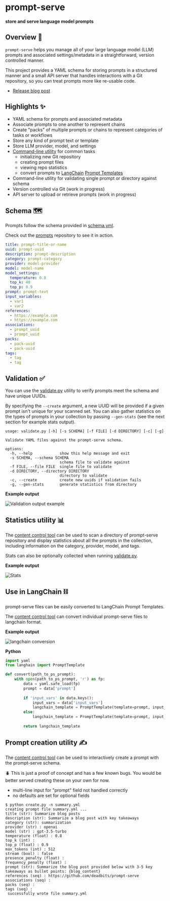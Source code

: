 # prompt-serve
**store and serve language model prompts**

## Overview 📖
`prompt-serve` helps you manage all of your large language model (LLM) prompts and associated settings/metadata in a straightforward, version controlled manner. 

This project provides a YAML schema for storing prompts in a structured manner and a small API server that handles interactions with a Git repository, so you can treat prompts more like re-usable code. 

* [Release blog post](https://deadbits.substack.com/p/the-prompt-serve-schema)

## Highlights ✨
* YAML schema for prompts and associated metadata
* Associate prompts to one another to represent chains
* Create "packs" of multiple prompts or chains to represent categories of tasks or workflows
* Store any kind of prompt text or template
* Store LLM provider, model, and settings
* [Command-line utility](tools/contentctl.py) for common tasks
  * initializing new Git repository
  * creating prompt files
  * viewing repo statistics
  * convert prompts to [LangChain](https://github.com/hwcase17/langchain) [Prompt Templates](https://python.langchain.com/docs/modules/model_io/prompts/prompt_templates/)
* Command-line utility for validating single prompt or directory against schema
* Version controlled via Git (work in progress)
* API server to upload or retrieve prompts (work in progress)

## Schema 🗺️
Prompts follow the schema provided in [schema.yml](schema.yml). 

Check out the [prompts](prompts/) repository to see it in action. 

```yaml
title: prompt-title-or-name
uuid: prompt-uuid
description: prompt-description
category: prompt-category
provider: model-provider
model: model-name
model_settings:
  temperature: 0.8
  top_k: 40
  top_p: 0.9
prompt: prompt-text
input_variables:
  - var1
  - var2
references:
  - https://example.com
  - https://example.com
associations:
  - prompt_uuid
  - prompt_uuid
packs:
  - pack-uuid
  - pack-uuid
tags:
  - tag
  - tag
```

## Validation ✅
You can use the [validate.py](/tools/validate.py) utility to verify prompts meet the schema and have unique UUIDs. 

By specifying the `--create` argument, a new UUID will be provided if a given prompt isn't unique for your scanned set. You can also gather statistics on the types of prompts in your collection by passing `--gen-stats` (see the next section for example stats output).

```
usage: validate.py [-h] [-s SCHEMA] [-f FILE] [-d DIRECTORY] [-c] [-g]

Validate YAML files against the prompt-serve schema.

options:
  -h, --help            show this help message and exit
  -s SCHEMA, --schema SCHEMA
                        schema file to validate against
  -f FILE, --file FILE  single file to validate
  -d DIRECTORY, --directory DIRECTORY
                        directory to validate
  -c, --create          create new uuids if validation fails
  -g, --gen-stats       generate statistics from directory

```

**Example output**
  
![Validation output example](/assets/validate.png)


## Statistics utility 📊
The [content control tool](/tools/contentctl.py) can be used to scan a directory of prompt-serve repository and display statistics about all the prompts in the collection, including information on the category, provider, model, and tags.

Stats can also be optionally collected when running [validate.py](/tools/validate.py).

**Example output**

![Stats](/assets/stats.png)

## Use in LangChain ⛓️
prompt-serve files can be easily converted to LangChain Prompt Templates. 

The [content control tool](/tools/contentctl.py) can convert individual prompt-serve files to langchain format. 

**Example output**

![langchain conversion](/assets/convert.png)

**Python**

```python
import yaml
from langhain import PromptTemplate

def convert(path_to_ps_prompt):    
    with open(path_to_ps_prompt, 'r') as fp:
        data = yaml.safe_load(fp)
        prompt = data['prompt']
            
        if 'input_vars' in data.keys():
            input_vars = data['input_vars']
            langchain_template = PromptTemplate(template=prompt, input_variables=input_vars)
        else:
            langchain_template = PromptTemplate(template=prompt, input_variables=[])
  
        return langchain_template
```

## Prompt creation utility ✍️
The [content control tool](/tools/contentctl.py) can be used to interactively create a prompt with the prompt-serve schema. 

🪲 This is just a proof of concept and has a few known bugs. You would be better served creating these on your own for now.
* multi-line input for "prompt" field not handled correctly
* no defaults are set for optional fields

```
$ python create.py -n summary.yml
creating prompt file summary.yml ...
title (str): Summarize blog posts
description (str): Summarize a blog post with key takeaways
category (str): summarization
provider (str) : openai
model (str) : gpt-3.5-turbo
temperature (float) : 0.8
top_k (int) : 
top_p (float) : 0.9
max_tokens (int) : 512
stream (bool) : false
presence_penalty (float) : 
frequency_penalty (float) : 
prompt (str): Summarize the blog post provided below with 3-5 key takeaways as bullet points: {blog_content}
references (seq) : https://github.com/deadbits/prompt-serve
associations (seq) : 
packs (seq) : 
tags (seq) : 
 successfully wrote file summary.yml
```
